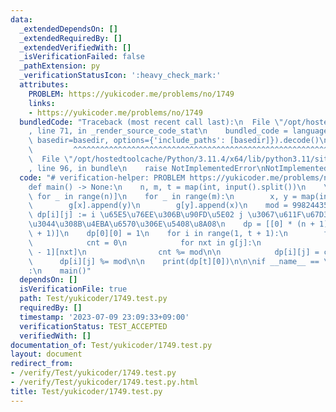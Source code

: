 ```yaml
---
data:
  _extendedDependsOn: []
  _extendedRequiredBy: []
  _extendedVerifiedWith: []
  _isVerificationFailed: false
  _pathExtension: py
  _verificationStatusIcon: ':heavy_check_mark:'
  attributes:
    PROBLEM: https://yukicoder.me/problems/no/1749
    links:
    - https://yukicoder.me/problems/no/1749
  bundledCode: "Traceback (most recent call last):\n  File \"/opt/hostedtoolcache/Python/3.11.4/x64/lib/python3.11/site-packages/onlinejudge_verify/documentation/build.py\"\
    , line 71, in _render_source_code_stat\n    bundled_code = language.bundle(stat.path,\
    \ basedir=basedir, options={'include_paths': [basedir]}).decode()\n          \
    \         ^^^^^^^^^^^^^^^^^^^^^^^^^^^^^^^^^^^^^^^^^^^^^^^^^^^^^^^^^^^^^^^^^^^^^^^^^^^^^^^^^\n\
    \  File \"/opt/hostedtoolcache/Python/3.11.4/x64/lib/python3.11/site-packages/onlinejudge_verify/languages/python.py\"\
    , line 96, in bundle\n    raise NotImplementedError\nNotImplementedError\n"
  code: "# verification-helper: PROBLEM https://yukicoder.me/problems/no/1749\n\n\
    def main() -> None:\n    n, m, t = map(int, input().split())\n    \n    g = [[]\
    \ for _ in range(n)]\n    for _ in range(m):\n        x, y = map(int, input().split())\n\
    \        g[x].append(y)\n        g[y].append(x)\n    mod = 998244353\n\n    #\
    \ dp[i][j] := i \u65E5\u76EE\u306B\u90FD\u5E02 j \u3067\u611F\u67D3\u3057\u3066\
    \u3044\u308B\u4EBA\u6570\u306E\u5408\u8A08\n    dp = [[0] * (n + 1) for _ in range(t\
    \ + 1)]\n    dp[0][0] = 1\n    for i in range(1, t + 1):\n        for j in range(n):\n\
    \            cnt = 0\n            for nxt in g[j]:\n                cnt += dp[i\
    \ - 1][nxt]\n                cnt %= mod\n\n            dp[i][j] = cnt\n      \
    \      dp[i][j] %= mod\n\n    print(dp[t][0])\n\n\nif __name__ == \"__main__\"\
    :\n    main()"
  dependsOn: []
  isVerificationFile: true
  path: Test/yukicoder/1749.test.py
  requiredBy: []
  timestamp: '2023-07-09 23:09:33+09:00'
  verificationStatus: TEST_ACCEPTED
  verifiedWith: []
documentation_of: Test/yukicoder/1749.test.py
layout: document
redirect_from:
- /verify/Test/yukicoder/1749.test.py
- /verify/Test/yukicoder/1749.test.py.html
title: Test/yukicoder/1749.test.py
---
```

